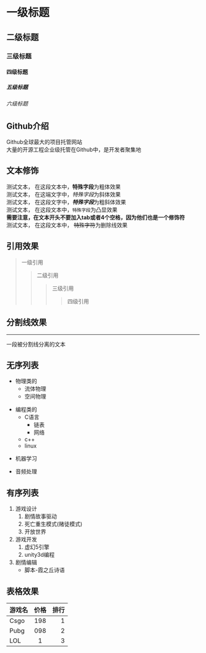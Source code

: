 # 一级标题
## 二级标题
### 三级标题
#### 四级标题
##### 五级标题
###### 六级标题

## Github介绍

   Github全球最大的项目托管网站<br>大量的开源工程企业级托管在Github中，是开发者聚集地

## 文本修饰

   测试文本， 在这段文本中，**特殊字段**为粗体效果<br>
   测试文本， 在这端文字中，*特殊字段*为斜体效果<br>
   测试文本， 在这段文字中，***特殊字段***为粗斜体效果<br>
   测试文本， 在这段文本中，`特殊字段`为凸显效果<br>
   **需要注意，在文本开头不要加入tab或者4个空格，因为他们也是一个修饰符**<br>
   测试文本， 在这段文本中， ~~特殊字符~~为删除线效果<br>

## 引用效果

> 一级引用
>> 二级引用
>>> 三级引用
>>>> 四级引用

## 分割线效果
---
一段被分割线分离的文本

## 无序列表

* 物理类的
  * 流体物理
  * 空间物理
+ 编程类的
  * C语言
    * 链表
    * 网络
  * c++
  * linux
- 机器学习
* 音频处理

## 有序列表

1. 游戏设计
   1. 剧情故事驱动
   2. 死亡重生模式(赌徒模式)
   3. 开放世界
2. 游戏开发
   1. 虚幻5引擎
   2. unity3d编程
3. 剧情编辑
   * 脚本-霞之丘诗语

## 表格效果

游戏名|价格|排行
--|:--:|--:
Csgo|198|1
Pubg|098|2
LOL|1|3
